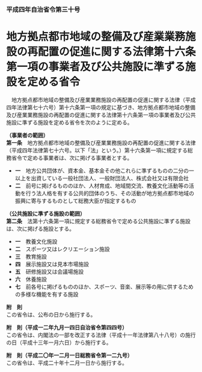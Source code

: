 ### 平成四年自治省令第三十号  
# 地方拠点都市地域の整備及び産業業務施設の再配置の促進に関する法律第十六条第一項の事業者及び公共施設に準ずる施設を定める省令  
　地方拠点都市地域の整備及び産業業務施設の再配置の促進に関する法律（平成四年法律第七十六号）第十六条第一項の規定に基づき、地方拠点都市地域の整備及び産業業務施設の再配置の促進に関する法律第十六条第一項の事業者及び公共施設に準ずる施設を定める省令を次のように定める。  
  
**（事業者の範囲）**  
**第一条**　地方拠点都市地域の整備及び産業業務施設の再配置の促進に関する法律（平成四年法律第七十六号。以下「法」という。）第十六条第一項に規定する総務省令で定める事業者は、次に掲げる事業者とする。  
* **一**　地方公共団体が、資本金、基本金その他これらに準ずるものの二分の一以上を出資している一般社団法人、一般財団法人、株式会社又は有限会社  
* **二**　前号に掲げるもののほか、人材育成、地域間交流、教養文化活動等の活動を行う法人格を有する公共的団体のうち、その活動が地方拠点都市地域の振興に寄与するものとして総務大臣が指定するもの  
  
**（公共施設に準ずる施設の範囲）**  
**第二条**　法第十六条第一項に規定する総務省令で定める公共施設に準ずる施設は、次に掲げる施設とする。  
* **一**　教養文化施設  
* **二**　スポーツ又はレクリエーション施設  
* **三**　教育施設  
* **四**　展示施設又は見本市場施設  
* **五**　研修施設又は会議場施設  
* **六**　休養施設  
* **七**　前各号に掲げるもののほか、スポーツ、音楽、展示等の用に供するための多様な機能を有する施設  
  
**附　則**  
この省令は、公布の日から施行する。  
  
**附　則（平成一二年九月一四日自治省令第四四号）**  
この省令は、内閣法の一部を改正する法律（平成十一年法律第八十八号）の施行の日（平成十三年一月六日）から施行する。  
  
**附　則（平成二〇年一二月一日総務省令第一二九号）**  
この省令は、平成二十年十二月一日から施行する。  
  

